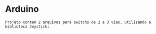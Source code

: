 # Arduino 

    Projeto contem 2 arquivos para switchs de 2 e 3 vias, utilizando a biblioteca Joystick;